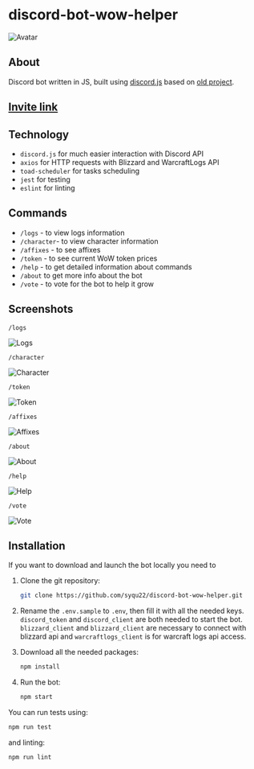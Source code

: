 # discord-bot-wow-helper

![Avatar](/img/avatar.png)

## About

Discord bot written in JS, built using [discord.js](https://discord.js.org/) based on [old project](https://github.com/syqu22/discord-bot-wow-helper-old).

## [Invite link](https://discord.com/api/oauth2/authorize?client_id=842687783523844149&permissions=0&scope=bot%20applications.commands)

## Technology

- `discord.js` for much easier interaction with Discord API
- `axios` for HTTP requests with Blizzard and WarcraftLogs API
- `toad-scheduler` for tasks scheduling
- `jest` for testing
- `eslint` for linting

## Commands

- `/logs` - to view logs information
- `/character`- to view character information
- `/affixes` - to see affixes
- `/token` - to see current WoW token prices
- `/help` - to get detailed information about commands
- `/about` to get more info about the bot
- `/vote` - to vote for the bot to help it grow

## Screenshots

`/logs`

![Logs](/img/logs.png)

`/character`

![Character](/img/character.png)

`/token`

![Token](/img/token.png)

`/affixes`

![Affixes](/img/affixes.png)

`/about`

![About](/img/about.png)

`/help`

![Help](/img/help.png)

`/vote`

![Vote](/img/vote.png)

## Installation

If you want to download and launch the bot locally you need to

1. Clone the git repository:

    ```sh
    git clone https://github.com/syqu22/discord-bot-wow-helper.git
    ```

2. Rename the `.env.sample` to `.env`, then fill it     with all the needed keys. `discord_token` and `discord_client` are both needed to start the bot. `blizzard_client` and `blizzard_client` are necessary to connect with blizzard api and `warcraftlogs_client` is for warcraft logs api access.

3. Download all the needed packages:

    ```sh
    npm install
    ```

4. Run the bot:

    ```sh
    npm start
    ```

You can run tests using:

```sh
npm run test
```

and linting:

```sh
npm run lint
```
